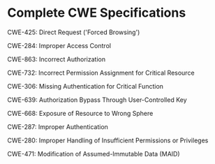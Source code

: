 

# Complete CWE Specifications

CWE-425: Direct Request ('Forced Browsing')

CWE-284: Improper Access Control

CWE-863: Incorrect Authorization

CWE-732: Incorrect Permission Assignment for Critical Resource

CWE-306: Missing Authentication for Critical Function

CWE-639: Authorization Bypass Through User-Controlled Key

CWE-668: Exposure of Resource to Wrong Sphere

CWE-287: Improper Authentication

CWE-280: Improper Handling of Insufficient Permissions or Privileges 

CWE-471: Modification of Assumed-Immutable Data (MAID)